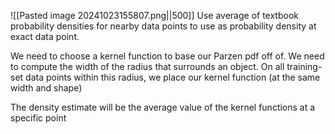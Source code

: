 ![[Pasted image 20241023155807.png||500]]
Use average of textbook probability densities for nearby data points to use as probability density at exact data point.

We need to choose a kernel function to base our Parzen pdf off of. 
We need to compute the width of the radius that surrounds an object.
On all training-set data points within this radius, we place our kernel function (at the same width and shape)

The density estimate will be the average value of the kernel functions at a specific point